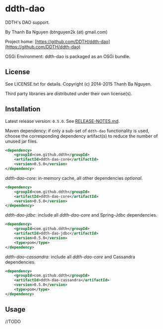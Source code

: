 ddth-dao
============

DDTH's DAO support.

By Thanh Ba Nguyen (btnguyen2k (at) gmail.com)

Project home:
[https://github.com/DDTH/ddth-dao](https://github.com/DDTH/ddth-dao)

OSGi Environment: ddth-dao is packaged as an OSGi bundle.


## License ##

See LICENSE.txt for details. Copyright (c) 2014-2015 Thanh Ba Nguyen.

Third party libraries are distributed under their own license(s).


## Installation #

Latest release version: `0.5.0`. See [RELEASE-NOTES.md](RELEASE-NOTES.md).

Maven dependency: if only a sub-set of `ddth-dao` functionality is used, choose the corresponding
dependency artifact(s) to reduce the number of unused jar files.

```xml
<dependency>
	<groupId>com.github.ddth</groupId>
	<artifactId>ddth-dao-core</artifactId>
	<version>0.5.0</version>
</dependency>
```

*ddth-dao-core*: in-memory cache, all other dependencies *optional*.

```xml
<dependency>
    <groupId>com.github.ddth</groupId>
    <artifactId>ddth-dao-core</artifactId>
    <version>0.5.0</version>
</dependency>
```

*ddth-dao-jdbc*: include all *ddth-dao-core* and Spring-Jdbc dependencies.

```xml
<dependency>
    <groupId>com.github.ddth</groupId>
    <artifactId>ddth-dao-jdbc</artifactId>
    <version>0.5.0</version>
    <type>pom</type>
</dependency>
```

*ddth-dao-cassandra*: include all *ddth-dao-core* and Cassandra dependencies.

```xml
<dependency>
    <groupId>com.github.ddth</groupId>
    <artifactId>ddth-dao-cassandra</artifactId>
    <version>0.5.0</version>
    <type>pom</type>
</dependency>
```

## Usage ##

//TODO
